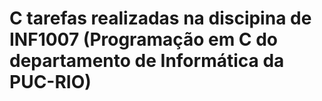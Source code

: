 # C tarefas realizadas na discipina de INF1007 (Programação em C do departamento de Informática da PUC-RIO)
